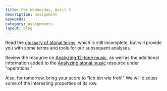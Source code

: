 ```yaml
---
title: For Wednesday, April 3
description: assignment
keywords: 
category: assignments
layout: blog
---
```


Read the [glossary of atonal terms][glossary], which is still incomplete, but will provide you with some terms and tools for our subsequent analyses.

Review the resource on [Analyzing 12-tone music][twelveTone], as well as the additional information added to the [Analyzing atonal music][atonal] resource under "operations."

Also, for tomorrow, bring your score to "Ich bin wie froh!" We will discuss some of the interesting properties of its row.

[atonal]: http://kshaffer.github.com/musicianshipResources/atonal.html
[twelveTone]: http://kshaffer.github.com/musicianshipResources/twelveTone.html
[glossary]: http://kshaffer.github.com/musicianshipResources/atonalGlossary.html